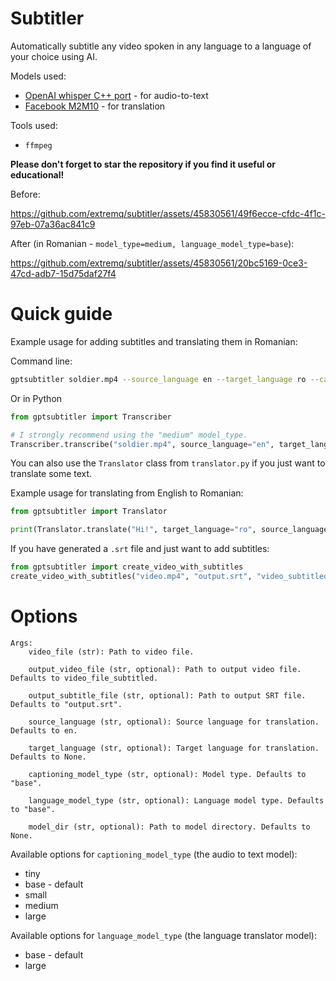 # Subtitler
Automatically subtitle any video spoken in any language to a language of your choice using AI.

Models used:
- [OpenAI whisper C++ port](https://github.com/ggerganov/whisper.cpp) - for audio-to-text
- [Facebook M2M10](https://huggingface.co/facebook/m2m100_418M) - for translation

Tools used:
- `ffmpeg`

**Please don't forget to star the repository if you find it useful or educational!**

Before:

https://github.com/extremq/subtitler/assets/45830561/49f6ecce-cfdc-4f1c-97eb-07a36ac841c9

After (in Romanian - `model_type=medium, language_model_type=base`):

https://github.com/extremq/subtitler/assets/45830561/20bc5169-0ce3-47cd-adb7-15d75daf27f4

# Quick guide
Example usage for adding subtitles and translating them in Romanian:

Command line:
```bash
gptsubtitler soldier.mp4 --source_language en --target_language ro --captioning_model_type medium --language_model_type base
```

Or in Python
```py
from gptsubtitler import Transcriber

# I strongly recommend using the "medium" model_type.
Transcriber.transcribe("soldier.mp4", source_language="en", target_language="ro", captioning_model_type="medium", language_model_type="base")
```

You can also use the `Translator` class from `translator.py` if you just want to translate some text.

Example usage for translating from English to Romanian:
```py
from gptsubtitler import Translator

print(Translator.translate("Hi!", target_language="ro", source_language="en"))
```

If you have generated a `.srt` file and just want to add subtitles:
```py
from gptsubtitler import create_video_with_subtitles
create_video_with_subtitles("video.mp4", "output.srt", "video_subtitled.mp4")
```

# Options
```
Args:
    video_file (str): Path to video file.

    output_video_file (str, optional): Path to output video file. Defaults to video_file_subtitled.

    output_subtitle_file (str, optional): Path to output SRT file. Defaults to "output.srt".

    source_language (str, optional): Source language for translation. Defaults to en.

    target_language (str, optional): Target language for translation. Defaults to None.

    captioning_model_type (str, optional): Model type. Defaults to "base".

    language_model_type (str, optional): Language model type. Defaults to "base".

    model_dir (str, optional): Path to model directory. Defaults to None.
```

Available options for `captioning_model_type` (the audio to text model):
- tiny
- base - default
- small
- medium
- large

Available options for `language_model_type` (the language translator model):
- base - default
- large
